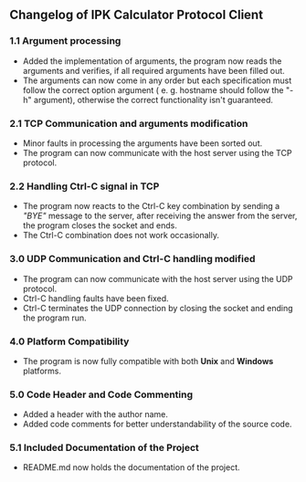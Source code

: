 ## Changelog of IPK Calculator Protocol Client

### 1.1 Argument processing
- Added the implementation of arguments, the program now reads the arguments and verifies, if all required arguments have been filled out. 
- The arguments can now come in any order but each specification must follow the correct option argument ( e. g. hostname should follow the "-h" argument), otherwise the correct functionality isn't guaranteed.

### 2.1 TCP Communication and arguments modification

- Minor faults in processing the arguments have been sorted out.
- The program can now communicate with the host server using the TCP protocol.

### 2.2 Handling Ctrl-C signal in TCP

- The program now reacts to the Ctrl-C key combination by sending a *"BYE"* message to the server, after receiving the answer from the server, the program closes the socket and ends.  
- The Ctrl-C combination does not work occasionally.

### 3.0 UDP Communication and Ctrl-C handling modified

- The program can now communicate with the host server using the UDP protocol.
- Ctrl-C handling faults have been fixed.
- Ctrl-C terminates the UDP connection by closing the socket and ending the program run.

### 4.0 Platform Compatibility

- The program is now fully compatible with both **Unix** and **Windows** platforms.

### 5.0 Code Header and Code Commenting

- Added a header with the author name.
- Added code comments for better understandability of the source code.

### 5.1 Included Documentation of the Project

- README.md now holds the documentation of the project.